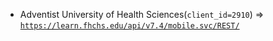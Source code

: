  - Adventist University of Health Sciences(`client_id=2910`) => [`https://learn.fhchs.edu/api/v7.4/mobile.svc/REST/`](https://learn.fhchs.edu/api/v7.4/mobile.svc/REST/)
